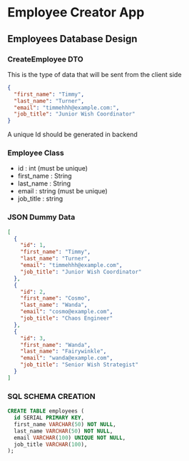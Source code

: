 # Employee Creator App

## Employees Database Design

### CreateEmployee DTO

This is the type of data that will be sent from the client side

```json
{
  "first_name": "Timmy",
  "last_name": "Turner",
  "email": "timmehhh@example.com:",
  "job_title": "Junior Wish Coordinator"
}
```

A unique Id should be generated in backend

### Employee Class

- id : int (must be unique)
- first_name : String
- last_name : String
- email : string (must be unique)
- job_title : string

### JSON Dummy Data

```json
[
  {
    "id": 1,
    "first_name": "Timmy",
    "last_name": "Turner",
    "email": "timmehhh@example.com",
    "job_title": "Junior Wish Coordinator"
  },
  {
    "id": 2,
    "first_name": "Cosmo",
    "last_name": "Wanda",
    "email": "cosmo@example.com",
    "job_title": "Chaos Engineer"
  },
  {
    "id": 3,
    "first_name": "Wanda",
    "last_name": "Fairywinkle",
    "email": "wanda@example.com",
    "job_title": "Senior Wish Strategist"
  }
]
```

### SQL SCHEMA CREATION

```sql
CREATE TABLE employees (
  id SERIAL PRIMARY KEY,
  first_name VARCHAR(50) NOT NULL,
  last_name VARCHAR(50) NOT NULL,
  email VARCHAR(100) UNIQUE NOT NULL,
  job_title VARCHAR(100),
);
```
